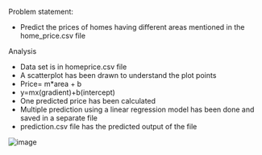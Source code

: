 Problem statement:
- Predict the prices of homes having different areas mentioned in the home_price.csv file

Analysis
- Data set is in homeprice.csv file
- A scatterplot has been drawn to understand the plot points
- Price= m*area + b
- y=mx(gradient)+b(intercept)
- One predicted price has been calculated
- Multiple prediction using a linear regression model has been done and saved in a separate file
- prediction.csv file has the predicted output of the file

![image](https://user-images.githubusercontent.com/46987673/149651889-460eb5d3-c7ef-431f-9a61-ed4bc36039ea.png)
